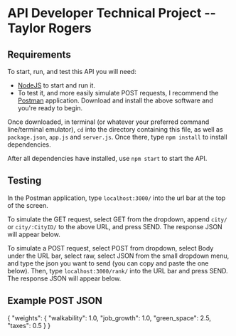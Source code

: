 # API Developer Technical Project -- Taylor Rogers 

## Requirements
To start, run, and test this API you will need:
* <a href="https://nodejs.org/en/download/" target="_blank">NodeJS</a> to start and run it. 
* To test it, and more easily simulate POST requests, I recommend the <a href="https://www.getpostman.com/apps" target="_blank">Postman</a> application. 
Download and install the above software and you're ready to begin.

Once downloaded, in terminal (or whatever your preferred command line/terminal emulator), `cd` into the directory containing this file, as well as `package.json`, `app.js` and `server.js`. Once there, type `npm install` to install dependencies.

After all dependencies have installed, use `npm start` to start the API. 

## Testing
In the Postman application, type `localhost:3000/` into the url bar at the top of the screen. 

To simulate the GET request, select GET from the dropdown, append `city/` or `city/:CityID/` to the above URL, and press SEND. The response JSON will appear below.

To simulate a POST request, select POST from dropdown, select Body under the URL bar, select raw, select JSON from the small dropdown menu, and type the json you want to send (you can copy and paste the one below). Then, type `localhost:3000/rank/` into the URL bar and press SEND. The response JSON will appear below.

## Example POST JSON
{
	"weights": {
		"walkability": 1.0,
		"job_growth": 1.0,
		"green_space": 2.5,
		"taxes": 0.5
	}
}